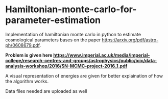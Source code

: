 # Hamiltonian-monte-carlo-for-parameter-estimation 

Implementation of hamiltonian monte carlo in python to estimate cosmological parameters bases on the paper https://arxiv.org/pdf/astro-ph/0608679.pdf. 

**Problem is given here https://www.imperial.ac.uk/media/imperial-college/research-centres-and-groups/astrophysics/public/icic/data-analysis-workshop/2016/SN-MCMC-project-2016_1.pdf** 

A visual representation of energies are given for better explaination of how the algorithm works.

Data files needed are uploaded as well
